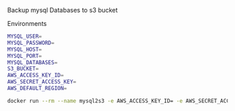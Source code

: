 Backup mysql Databases to s3 bucket

Environments

```bash
MYSQL_USER=
MYSQL_PASSWORD=
MYSQL_HOST=
MYSQL_PORT=
MYSQL_DATABASES=
S3_BUCKET=
AWS_ACCESS_KEY_ID=
AWS_SECRET_ACCESS_KEY=
AWS_DEFAULT_REGION=
```


```bash
docker run --rm --name mysql2s3 -e AWS_ACCESS_KEY_ID= -e AWS_SECRET_ACCESS_KEY= -e AWS_DEFAULT_REGION= -e BUCKET_NAME= -e MYSQL_USER= -e MYSQL_PASSWORD= -e MYSQL_ROOT_PASSWORD= -e MYSQL_HOST=  pyaephyohein/mysql2s3bk:alpha sh /apps/src/backup.sh
```
